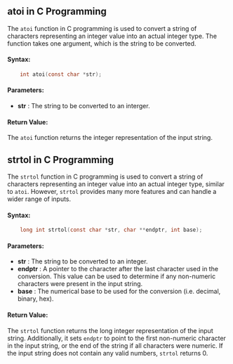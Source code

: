 ## atoi in C Programming
The `atoi` function in C programming is used to convert a string of characters representing an integer value into an actual integer type. The function takes one argument, which is the string to be converted.

#### Syntax:
```c 
    int atoi(const char *str);
```
#### Parameters:
+ **str** : The string to be converted to an interger.

#### Return Value:
The `atoi` function returns the integer representation of the input string.

## strtol in C Programming
The `strtol` function in C programming is used to convert a string of characters representing an integer value into an actual integer type, similar to `atoi`. However, `strtol` provides many more features and can handle a wider range of inputs.

#### Syntax:
```c 
    long int strtol(const char *str, char **endptr, int base);
```
#### Parameters:
+ **str** : The string to be converted to an integer.
+ **endptr** : A pointer to the character after the last character used in the conversion. This value can be used to determine if any non-numeric characters were present in the input string.
+ **base** :  The numerical base to be used for the conversion (i.e. decimal, binary, hex).

#### Return Value:
The `strtol` function returns the long integer representation of the input string. Additionally, it sets `endptr` to point to the first non-numeric character in the input string, or the end of the string if all characters were numeric. If the input string does not contain any valid numbers, `strtol` returns 0.
